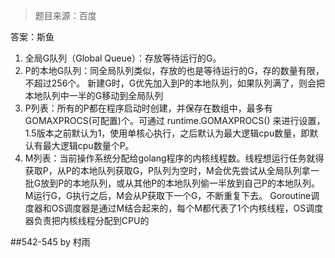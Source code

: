 > 题目来源：百度

答案：斯鱼

1. 全局G队列（Global Queue）：存放等待运⾏的G。
2. P的本地G队列：同全局队列类似，存放的也是等待运⾏的G，存的数量有限，不超过256个。
   新建G时，G优先加入到P的本地队列，如果队列满了，则会把本地队列中⼀半的G移动到全局队列
3. P列表：所有的P都在程序启动时创建，并保存在数组中，最多有
   GOMAXPROCS(可配置)个。可通过 runtime.GOMAXPROCS() 来进⾏设置，1.5版本之前默认为1，使⽤单核⼼执⾏，之后默认为最⼤逻辑cpu数量，即默认有最⼤逻辑cpu数量个P。
4. M列表：当前操作系统分配给golang程序的内核线程数。线程想运⾏任务就得获取P，从P的本地队列获取G，P队列为空时，M会优先尝试从全局队列拿⼀批G放到P的本地队列，或从其他P的本地队列偷⼀半放到⾃⼰P的本地队列。M运⾏G，G执⾏之后，M会从P获取下⼀个G，不断重复下去。
   Goroutine调度器和OS调度器是通过M结合起来的，每个M都代表了1个内核线程，OS调度器负责把内核线程分配到CPU的

##542-545 by 村雨